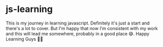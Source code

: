 # js-learning
This is my journey in learning javascript.
Definitely it's just a start and there's a lot to cover. But I'm happy that now I'm consistent with my work and this will lead me somewhere, probably in a good place 😅.
Happy Learning Guys ✌🏽
